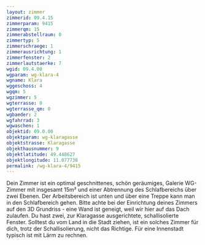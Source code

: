 ```yaml
---
layout: zimmer
zimmerid: 09.4.15
zimmerparam: 9415
zimmerqm: 15
zimmerabstellraum: 0
zimmertyp: 5
zimmerschraege: 1
zimmerausrichtung: 1
zimmerfenster: 2
zimmerlautstaerke: 7
wgid: 09.4.00
wgparam: wg-klara-4
wgname: Klara
wggeschoss: 4
wgqm: 5
wgzimmer: 5
wgterrasse: 0
wgterrasse_qm: 0
wgbaeder: 2
wgfahrrad: 3
wgwaschen: 1
objektid: 09.0.00
objektparam: wg-klaragasse
objektstrasse: Klaragasse
objekthausnummer: 9
objektlatitude: 49.448627
objektlongitude: 11.077738
permalink: /wg-klara-4/9415  
---
```

Dein Zimmer ist ein optimal geschnittenes, schön geräumiges, Galerie WG-Zimmer mit insgesamt 15m² und einer Abtrennung des Schlafbereichs über zwei Ebenen. Der Arbeitsbereich ist unten und über eine Treppe kann man in den Schlafbereich gehen. Bitte achte bei der Einrichtung deines Zimmers auf den 3D Grundriss - eine Wand ist geneigt, weil wir hier auf das Dach zulaufen. Du hast zwei, zur Klaragasse ausgerichtete, schallisolierte Fenster. Solltest du vom Land in die Stadt ziehen, ist ein solches Zimmer für dich, trotz der Schallisolierung, nicht das Richtige. Für eine Innenstadt typisch ist mit Lärm zu rechnen. 